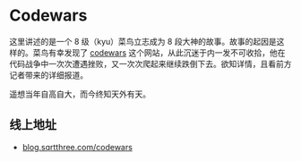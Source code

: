 # Codewars

这里讲述的是一个 8 级（kyu）菜鸟立志成为 8 段大神的故事。故事的起因是这样的。菜鸟有幸发现了 [codewars](http://codewars.com/) 这个网站，从此沉迷于内一发不可收拾，他在代码战争中一次次遭遇挫败，又一次次爬起来继续跌倒下去。欲知详情，且看前方记者带来的详细报道。

遥想当年自高自大，而今终知天外有天。

## 线上地址

- [blog.sqrtthree.com/codewars](http://blog.sqrtthree.com/codewars/)
